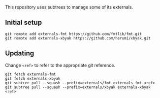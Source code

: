 This repository uses subtrees to manage some of its externals.

## Initial setup

```
git remote add externals-fmt https://github.com/fmtlib/fmt.git
git remote add externals-xbyak https://github.com/herumi/xbyak.git
```

## Updating

Change `<ref>` to refer to the appropriate git reference.

```
git fetch externals-fmt
git fetch externals-xbyak
git subtree pull --squash --prefix=externals/fmt externals-fmt <ref>
git subtree pull --squash --prefix=externals/xbyak externals-xbyak <ref>
```
